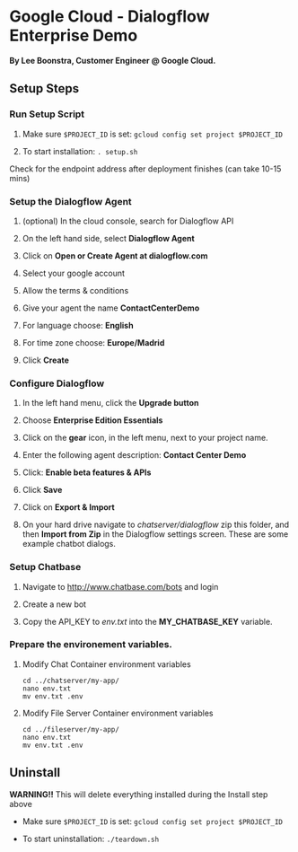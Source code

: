 # Google Cloud - Dialogflow Enterprise Demo

**By Lee Boonstra, Customer Engineer @ Google Cloud.**

## Setup Steps

### Run Setup Script

1. Make sure `$PROJECT_ID` is set: `gcloud config set project $PROJECT_ID`

2. To start installation: `. setup.sh`

Check for the endpoint address after deployment finishes (can take 10-15 mins)

### Setup the Dialogflow Agent

1. (optional) In the cloud console, search for Dialogflow API

2. On the left hand side, select **Dialogflow Agent**

3. Click on **Open or Create Agent at dialogflow.com**

4. Select your google account

5. Allow the terms & conditions

6. Give your agent the name **ContactCenterDemo**

7. For language choose: **English**

8. For time zone choose: **Europe/Madrid**

9. Click **Create**
 
### Configure Dialogflow

1. In the left hand menu, click the **Upgrade button**

1. Choose **Enterprise Edition Essentials**

1. Click on the **gear** icon, in the left menu, next to your project name.

1. Enter the following agent description: **Contact Center Demo**

1. Click: **Enable beta features & APIs**

1. Click **Save**

1. Click on **Export & Import**

1. On your hard drive navigate to *chatserver/dialogflow* zip this folder, and then **Import from Zip** in the Dialogflow settings screen. These are some example chatbot dialogs.

### Setup Chatbase

1. Navigate to http://www.chatbase.com/bots and login

1. Create a new bot

1. Copy the API_KEY to *env.txt* into the **MY_CHATBASE_KEY** variable.

### Prepare the environement variables.

1. Modify Chat Container environment variables

   ```
   cd ../chatserver/my-app/
   nano env.txt
   mv env.txt .env
   ```

1. Modify File Server  Container environment variables

   ```
   cd ../fileserver/my-app/
   nano env.txt
   mv env.txt .env
   ```
   
## Uninstall

**WARNING!!** This will delete everything installed during the Install step above

- Make sure `$PROJECT_ID` is set: `gcloud config set project $PROJECT_ID`

- To start uninstallation: `./teardown.sh`